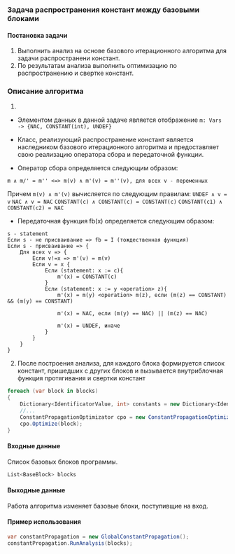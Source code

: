 ### Задача распространения констант между базовыми блоками

#### Постановка задачи
1. Выполнить анализ на основе базового итерационного алгоритма для задачи распространени констант.
2. По результатам анализа выполнить оптимизацию по распространению и свертке констант.

### Описание алгоритма 
1. 
* Элементом данных в данной задаче является отображение `m: Vars -> {NAC, CONSTANT(int), UNDEF}`

* Класс, реализующий распространение констант является наследником базового итерационного алгоритма и предоставляет свою реализацию оператора сбора и передаточной функции.

* Оператор сбора определяется следующим образом:

```
m ∧ m/' = m'' <=> m(v) ∧ m'(v) = m''(v), для всех v - переменных
```

Причем `m(v) ∧ m'(v)` вычисляется по следующим правилам:
`UNDEF ∧ v = v`
`NAC ∧ v = NAC`
`CONSTANT(c) ∧ CONSTANT(c) = CONSTANT(c)`
`CONSTANT(c1) ∧ CONSTANT(c2) = NAC`

* Передаточная функция fb(x) определяется следующим образом:
```
s - statement
Если s - не присваивание => fb = I (тождественная функция)
Если s - присваивание => {
	Для всех v => {
		Если v!=x => m'(v) = m(v)
		Если v = x {
			Если (statement: x := c){
				m'(x) = CONSTANT(c)
			}
			Если (statement: x := y <operation> z){
				m'(x) = m(y) <operation> m(z), если (m(z) == CONSTANT) && (m(y) == CONSTANT)

				m'(x) = NAC, если (m(y) == NAC) || (m(z) == NAC)

				m'(x) = UNDEF, иначе
			}
		}
	} 
}
```

2. После построения анализа, для каждого блока формируется список констант, пришедших с других блоков и вызывается внутриблочная функция протягивания и свертки констант

```cs
foreach (var block in blocks)
{
	Dictionary<IdentificatorValue, int> constants = new Dictionary<IdentificatorValue, int>();
	//...
    ConstantPropagationOptimizator cpo = new ConstantPropagationOptimizator(constants);
	cpo.Optimize(block);
}
```

#### Входные данные

Список базовых блоков программы.

```cs
List<BaseBlock> blocks
```

#### Выходные данные 
Работа алгоритма изменяет базовые блоки, поступивщие на вход.

#### Пример использования
```cs
var constantPropagation = new GlobalConstantPropagation();
constantPropagation.RunAnalysis(blocks);
```
